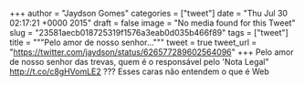 
+++
author = "Jaydson Gomes"
categories = ["tweet"]
date = "Thu Jul 30 02:17:21 +0000 2015"
draft = false
image = "No media found for this Tweet"
slug = "23581aecb018725319f1576a3eab0d035b466f89"
tags = ["tweet"]
title = """Pelo amor de nosso senhor..."""
tweet = true
tweet_url = "https://twitter.com/jaydson/status/626577289602564096"
+++
Pelo amor de nosso senhor das trevas, quem é o responsável pelo 'Nota Legal" http://t.co/c8gHVomLE2 ??? Esses caras não entendem o que é Web
